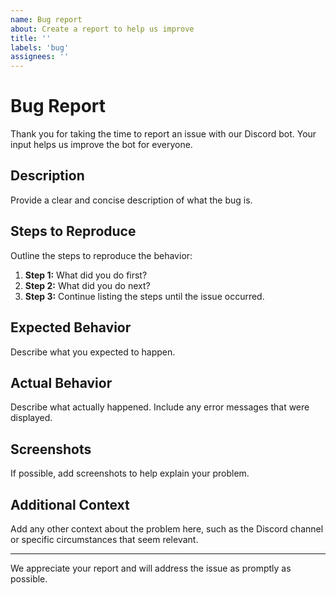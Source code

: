 ```yaml
---
name: Bug report
about: Create a report to help us improve
title: ''
labels: 'bug'
assignees: ''
---
```


# Bug Report

Thank you for taking the time to report an issue with our Discord bot. Your input helps us improve the bot for everyone.

## Description

Provide a clear and concise description of what the bug is.

## Steps to Reproduce

Outline the steps to reproduce the behavior:
1. **Step 1:** What did you do first?
2. **Step 2:** What did you do next?
3. **Step 3:** Continue listing the steps until the issue occurred.

## Expected Behavior

Describe what you expected to happen.

## Actual Behavior

Describe what actually happened. Include any error messages that were displayed.

## Screenshots

If possible, add screenshots to help explain your problem.

## Additional Context

Add any other context about the problem here, such as the Discord channel or specific circumstances that seem relevant.

---

We appreciate your report and will address the issue as promptly as possible.
